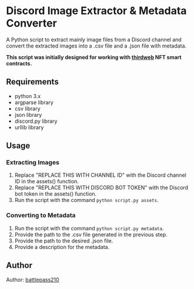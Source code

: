 # Discord Image Extractor & Metadata Converter

A Python script to extract mainly image files from a Discord channel and convert the extracted images into a .csv file and a .json file with metadata.

**This script was initially designed for working with [thirdweb](https://thirdweb.com/) NFT smart contracts.**

## Requirements
- python 3.x
- argparse library
- csv library
- json library
- discord.py library
- urllib library

## Usage
### Extracting Images
1. Replace "REPLACE THIS WITH CHANNEL ID" with the Discord channel ID in the assets() function.
2. Replace "REPLACE THIS WITH DISCORD BOT TOKEN" with the Discord bot token in the assets() function.
3. Run the script with the command `python script.py assets`.

### Converting to Metadata
1. Run the script with the command `python script.py metadata`.
2. Provide the path to the .csv file generated in the previous step.
3. Provide the path to the desired .json file.
4. Provide a description for the metadata.

## Author
Author: [battlepass210](https://github.com/battlepass210)

